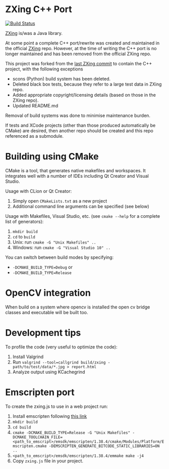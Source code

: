 # ZXing C++ Port

[![Build Status](https://travis-ci.org/glassechidna/zxing-cpp.svg?branch=master)](https://travis-ci.org/glassechidna/zxing-cpp)

[ZXing](https://github.com/zxing/zxing) is/was a Java library.

At some point a complete C++ port/rewrite was created and maintained in the official [ZXing](https://github.com/zxing/zxing) repo. However, at the time of writing the C++ port is no longer maintained and has been removed from the official ZXing repo.

This project was forked from the [last ZXing commit](https://github.com/zxing/zxing/commit/00f6340) to contain the C++ project, with the following exceptions

 * scons (Python) build system has been deleted.
 * Deleted black box tests, because they refer to a large test data in ZXing repo.
 * Added appropriate copyright/licensing details (based on those in the ZXing repo).
 * Updated README.md

Removal of build systems was done to minimise maintenance burden.

If tests and XCode projects (other than those produced automatically be CMake) are desired, then another repo should be created and this repo referenced as a submodule. 

# Building using CMake

CMake is a tool, that generates native makefiles and workspaces. It integrates well with a number of IDEs including Qt Creator and Visual Studio.

Usage with CLion or Qt Creator:

  1. Simply open `CMakeLists.txt` as a new project
  2. Additional command line arguments can be specified (see below)

Usage with Makefiles, Visual Studio, etc. (see `cmake --help` for a complete list of generators):

  1. `mkdir build`
  2. `cd` to `build`
  3. Unix: run `cmake -G "Unix Makefiles" ..`
  3. Windows: run `cmake -G "Visual Studio 10" ..`
  
You can switch between build modes by specifying:

  - `-DCMAKE_BUILD_TYPE=Debug` or
  - `-DCMAKE_BUILD_TYPE=Release`

# OpenCV integration

When build on a system where opencv is installed the open cv bridge classes and executable will be built too.

# Development tips

To profile the code (very useful to optimize the code):

  1. Install Valgrind
  2. Run `valgrind --tool=callgrind build/zxing - path/to/test/data/*.jpg > report.html`
  3. Analyze output using KCachegrind

# Emscripten port
To create the zxing.js to use in a web project run:

  1. Install emscripten following [this link](http://kripken.github.io/emscripten-site/docs/getting_started/downloads.html)
  2. `mkdir build`
  3. `cd build`
  4. `cmake -DCMAKE_BUILD_TYPE=Release -G "Unix Makefiles" -DCMAKE_TOOLCHAIN_FILE=<path_to_emscript>/emsdk/emscripten/1.38.4/cmake/Modules/Platform/Emscripten.cmake -DEMSCRIPTEN_GENERATE_BITCODE_STATIC_LIBRARIES=ON ..`
  5. `<path_to_emscript>/emsdk/emscripten/1.38.4/emmake make -j4`
  6. Copy `zxing.js` file in your project.